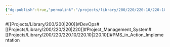 ```yaml
---
{"dg-publish":true,"permalink":"/projects/library/200/220/220-10/220-10/","noteIcon":"0","created":"2024-04-09T15:17:57.809+09:00","updated":"2024-04-09T18:24:44.828+09:00"}
---
```


#[[Projects/Library/200/200\|200]]#DevOps#[[Projects/Library/200/220/220\|220]]#Project_Management_System#[[Projects/Library/200/220/220.10/220.10\|220.10]]#PMS_in_Action_Implementation